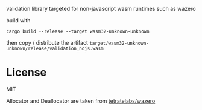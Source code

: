 validation library targeted for non-javascript wasm runtimes such as wazero

build with

```
cargo build --release --target wasm32-unknown-unknown
```

then copy / distribute the artifact `target/wasm32-unknown-unknown/release/validation_nojs.wasm`

# License

MIT

Allocator and Deallocator are taken from [tetratelabs/wazero](https://github.com/tetratelabs/wazero/blob/main/examples/allocation/rust/testdata/greet.rs)